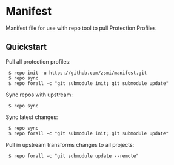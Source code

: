 Manifest
===========

Manifest file for use with repo tool to pull Protection Profiles

## Quickstart
Pull all protection profiles:

````
 $ repo init -u https://github.com/zsmi/manifest.git
 $ repo sync 
 $ repo forall -c "git submodule init; git submodule update"
````
Sync repos with upstream:
````
 $ repo sync
````
Sync latest changes:
````
 $ repo sync
 $ repo forall -c "git submodule init; git submodule update"
````
Pull in upstream transforms changes to all projects:
````
 $ repo forall -c "git submodule update --remote"
````


